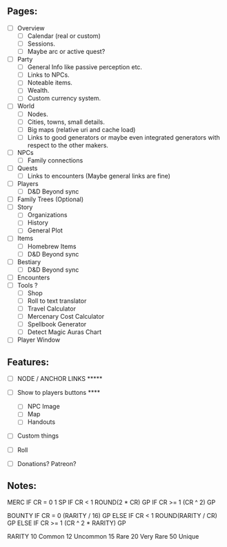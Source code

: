 ## Pages:
- [ ] Overview
	- [ ] Calendar (real or custom)
	- [ ] Sessions.
	- [ ] Maybe arc or active quest?
- [ ] Party
	- [ ] General Info like passive perception etc.
	- [ ] Links to NPCs.
	- [ ] Noteable items.
	- [ ] Wealth.
	- [ ] Custom currency system.
- [ ] World
	- [ ] Nodes.
	- [ ] Cities, towns, small details.
	- [ ] Big maps (relative uri and cache load)
	- [ ] Links to good generators or maybe even integrated generators with respect to the other makers.
- [ ] NPCs
	- [ ] Family connections
- [ ] Quests
	- [ ] Links to encounters (Maybe general links are fine)
- [ ] Players
	- [ ] D&D Beyond sync
- [ ] Family Trees (Optional)
- [ ] Story
	- [ ] Organizations
	- [ ] History
	- [ ] General Plot
- [ ] Items
	- [ ] Homebrew Items
	- [ ] D&D Beyond sync
- [ ] Bestiary
	- [ ] D&D Beyond sync
- [ ] Encounters
- [ ] Tools ?
	- [ ] Shop
	- [ ] Roll to text translator
	- [ ] Travel Calculator
	- [ ] Mercenary Cost Calculator
	- [ ] Spellbook Generator
	- [ ] Detect Magic Auras Chart
- [ ] Player Window

## Features:
- [ ] NODE / ANCHOR LINKS *****
- [ ] Show to players buttons ****
	- [ ] NPC Image
	- [ ] Map
	- [ ] Handouts
- [ ] Custom things
- [ ] Roll
- [ ] Donations? Patreon?


## Notes:
MERC
IF CR = 0
1 SP
IF CR < 1
ROUND(2 * CR) GP
IF CR >= 1
(CR ^ 2) GP

BOUNTY
IF CR = 0
(RARITY / 16) GP
ELSE IF CR < 1
ROUND(RARITY / CR) GP
ELSE IF CR >= 1
(CR ^ 2 * RARITY) GP

RARITY
10 Common
12 Uncommon
15 Rare
20 Very Rare
50 Unique